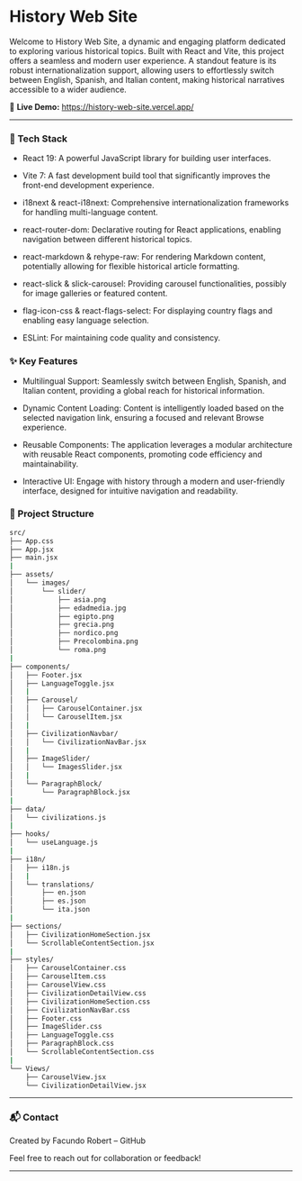 # History Web Site

Welcome to History Web Site, a dynamic and engaging platform dedicated to exploring various historical topics. Built with React and Vite, this project offers a seamless and modern user experience. A standout feature is its robust internationalization support, allowing users to effortlessly switch between English, Spanish, and Italian content, making historical narratives accessible to a wider audience.

🔗 **Live Demo:** https://history-web-site.vercel.app/

--- 

### 🚀 Tech Stack

- React 19: A powerful JavaScript library for building user interfaces.

- Vite 7: A fast development build tool that significantly improves the front-end development experience.

- i18next & react-i18next: Comprehensive internationalization frameworks for handling multi-language content.

- react-router-dom: Declarative routing for React applications, enabling navigation between different historical topics.

- react-markdown & rehype-raw: For rendering Markdown content, potentially allowing for flexible historical article formatting.

- react-slick & slick-carousel: Providing carousel functionalities, possibly for image galleries or featured content.

- flag-icon-css & react-flags-select: For displaying country flags and enabling easy language selection.

- ESLint: For maintaining code quality and consistency.

### ✨ Key Features

- Multilingual Support: Seamlessly switch between English, Spanish, and Italian content, providing a global reach for historical information.

- Dynamic Content Loading: Content is intelligently loaded based on the selected navigation link, ensuring a focused and relevant Browse experience.

- Reusable Components: The application leverages a modular architecture with reusable React components, promoting code efficiency and maintainability.

- Interactive UI: Engage with history through a modern and user-friendly interface, designed for intuitive navigation and readability.

### 📁 Project Structure

```bash
src/
├── App.css
├── App.jsx
├── main.jsx
|
├── assets/
│   └── images/
│       └── slider/
│           ├── asia.png
│           ├── edadmedia.jpg
│           ├── egipto.png
│           ├── grecia.png
│           ├── nordico.png
│           ├── Precolombina.png
│           └── roma.png
|
├── components/
│   ├── Footer.jsx
│   ├── LanguageToggle.jsx
│   |
│   ├── Carousel/
│   │   ├── CarouselContainer.jsx
│   │   └── CarouselItem.jsx
│   |
│   ├── CivilizationNavbar/
│   │   └── CivilizationNavBar.jsx
│   |
│   ├── ImageSlider/
│   │   └── ImagesSlider.jsx
│   |
│   └── ParagraphBlock/
│       └── ParagraphBlock.jsx
|
├── data/
│   └── civilizations.js
|
├── hooks/
│   └── useLanguage.js
|
├── i18n/
│   ├── i18n.js
│   |
│   └── translations/
│       ├── en.json
│       ├── es.json
│       └── ita.json
|
├── sections/
│   ├── CivilizationHomeSection.jsx
│   └── ScrollableContentSection.jsx
|
├── styles/
│   ├── CarouselContainer.css
│   ├── CarouselItem.css
│   ├── CarouselView.css
│   ├── CivilizationDetailView.css
│   ├── CivilizationHomeSection.css
│   ├── CivilizationNavBar.css
│   ├── Footer.css
│   ├── ImageSlider.css
│   ├── LanguageToggle.css
│   ├── ParagraphBlock.css
│   └── ScrollableContentSection.css
|
└── Views/
    ├── CarouselView.jsx
    └── CivilizationDetailView.jsx
```

---

### 📬 Contact
Created by Facundo Robert – GitHub

Feel free to reach out for collaboration or feedback!

---
